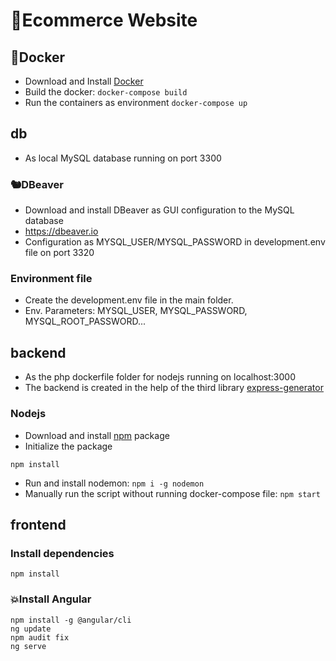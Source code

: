 # 🚀Ecommerce Website

## 🐳Docker

- Download and Install [Docker](https://www.docker.com)
- Build the docker: `docker-compose build`
- Run the containers as environment
  `docker-compose up`

## db

- As local MySQL database running on port 3300

### 🐿DBeaver

- Download and install DBeaver as GUI configuration to the MySQL database
- https://dbeaver.io
- Configuration as MYSQL_USER/MYSQL_PASSWORD in development.env file on port 3320

### Environment file

- Create the development.env file in the main folder.
- Env. Parameters: MYSQL_USER, MYSQL_PASSWORD, MYSQL_ROOT_PASSWORD...

## backend

- As the php dockerfile folder for nodejs running on localhost:3000
- The backend is created in the help of the third library [express-generator](https://www.npmjs.com/package/express-generator)

### Nodejs

- Download and install [npm](https://nodejs.org/en/) package
- Initialize the package

```
npm install
```

- Run and install nodemon: `npm i -g nodemon`
- Manually run the script without running docker-compose file: `npm start`

## frontend

### Install dependencies

```
npm install

```

### 💥Install Angular

```
npm install -g @angular/cli
ng update
npm audit fix
ng serve

```
